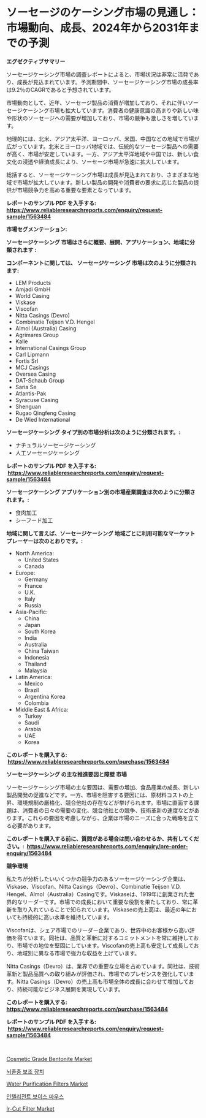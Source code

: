 <p><h1>ソーセージのケーシング市場の見通し：市場動向、成長、2024年から2031年までの予測</h1></p><p><strong>エグゼクティブサマリー</strong></p>
<p><p>ソーセージケーシング市場の調査レポートによると、市場状況は非常に活発であり、成長が見込まれています。予測期間中、ソーセージケーシング市場の成長率は9.2％のCAGRであると予想されています。</p><p>市場動向として、近年、ソーセージ製品の消費が増加しており、それに伴いソーセージケーシング市場も拡大しています。消費者の健康意識の高まりや新しい味や形状のソーセージへの需要が増加しており、市場の競争も激しさを増しています。</p><p>地理的には、北米、アジア太平洋、ヨーロッパ、米国、中国などの地域で市場が広がっています。北米とヨーロッパ地域では、伝統的なソーセージ製品への需要が高く、市場が安定しています。一方、アジア太平洋地域や中国では、新しい食文化の浸透や経済成長により、ソーセージ市場が急速に拡大しています。</p><p>総括すると、ソーセージケーシング市場は成長が見込まれており、さまざまな地域で市場が拡大しています。新しい製品の開発や消費者の要求に応じた製品の提供が市場競争力を高める重要な要素となっています。</p></p>
<p><strong>レポートのサンプル PDF を入手する: <a href="https://www.reliableresearchreports.com/enquiry/request-sample/1563484">https://www.reliableresearchreports.com/enquiry/request-sample/1563484</a></strong></p>
<p><strong>市場セグメンテーション:</strong></p>
<p><strong> ソーセージケーシング 市場はさらに概要、展開、アプリケーション、地域に分類されます :</strong></p>
<p><strong>コンポーネントに関しては、 ソーセージケーシング 市場は次のように分類されます: &nbsp;</strong></p>
<p><ul><li>LEM Products</li><li>Amjadi GmbH</li><li>World Casing</li><li>Viskase</li><li>Viscofan</li><li>Nitta Casings (Devro)</li><li>Combinatie Teijsen V.D. Hengel</li><li>Almol (Australia) Casing</li><li>Agrimares Group</li><li>Kalle</li><li>International Casings Group</li><li>Carl Lipmann</li><li>Fortis Srl</li><li>MCJ Casings</li><li>Oversea Casing</li><li>DAT-Schaub Group</li><li>Saria Se</li><li>Atlantis-Pak</li><li>Syracuse Casing</li><li>Shenguan</li><li>Rugao Qingfeng Casing</li><li>De Wied International</li></ul></p>
<p><strong> ソーセージケーシング タイプ別の市場分析は次のように分類されます。:</strong></p>
<p><ul><li>ナチュラルソーセージケーシング</li><li>人工ソーセージケーシング</li></ul></p>
<p><strong>レポートのサンプル PDF を入手する: &nbsp;<a href="https://www.reliableresearchreports.com/enquiry/request-sample/1563484">https://www.reliableresearchreports.com/enquiry/request-sample/1563484</a></strong></p>
<p><strong> ソーセージケーシング アプリケーション別の市場産業調査は次のように分類されます。:</strong></p>
<p><ul><li>食肉加工</li><li>シーフード加工</li></ul></p>
<p><strong>地域に関して言えば、ソーセージケーシング 地域ごとに利用可能なマーケットプレーヤーは次のとおりです。:</strong></p>
<p><ul>
    <li>
        North America:
        <ul>
            <li>United States</li>
            <li>Canada</li>
        </ul>
    </li>
    <li>
        Europe:
        <ul>
            <li>Germany</li>
            <li>France</li>
            <li>U.K.</li>
            <li>Italy</li>
            <li>Russia</li>
        </ul>
    </li>
    <li>
        Asia-Pacific:
        <ul>
            <li>China</li>
            <li>Japan</li>
            <li>South Korea</li>
            <li>India</li>
            <li>Australia</li>
            <li>China Taiwan</li>
            <li>Indonesia</li>
            <li>Thailand</li>
            <li>Malaysia</li>
        </ul>
    </li>
    <li>
        Latin America:
        <ul>
            <li>Mexico</li>
            <li>Brazil</li>
            <li>Argentina Korea</li>
            <li>Colombia</li>
        </ul>
    </li>
    <li>
        Middle East & Africa:
        <ul>
            <li>Turkey</li>
            <li>Saudi</li>
            <li>Arabia</li>
            <li>UAE</li>
            <li>Korea</li>
        </ul>
    </li>
    </ul></p>
<p><strong>このレポートを購入する: &nbsp;<a href="https://www.reliableresearchreports.com/purchase/1563484">https://www.reliableresearchreports.com/purchase/1563484</a></strong></p>
<p><strong>ソーセージケーシング の主な推進要因と障壁 市場</strong></p>
<p><p>ソーセージケーシング市場の主な要因は、需要の増加、食品産業の成長、新しい製品開発の促進などです。一方、市場を阻害する要因には、原材料コストの上昇、環境規制の厳格化、競合他社の存在などが挙げられます。市場に直面する課題は、消費者の日々の需要の変化、競合他社との競争、技術革新の速度などがあります。これらの要因を考慮しながら、企業は市場のニーズに合った戦略を立てる必要があります。</p></p>
<p><strong>このレポートを購入する前に、質問がある場合は問い合わせるか、共有してください。:&nbsp; <a href="https://www.reliableresearchreports.com/enquiry/pre-order-enquiry/1563484">https://www.reliableresearchreports.com/enquiry/pre-order-enquiry/1563484</a></strong></p>
<p><strong>競争環境</strong></p>
<p><p>私たちが分析したいいくつかの競争力のあるソーセージケーシング企業は、Viskase、Viscofan、Nitta Casings（Devro）、Combinatie Teijsen V.D. Hengel、Almol（Australia）Casingです。Viskaseは、1919年に創業された世界的なリーダーです。市場での成長において重要な役割を果たしており、常に革新を取り入れていることで知られています。Viskaseの売上高は、最近の年においても持続的に高い水準を維持しています。</p><p>Viscofanは、シェア市場でのリーダー企業であり、世界中のお客様から高い評価を得ています。同社は、品質と革新に対するコミットメントを常に維持しており、市場での地位を堅固にしています。Viscofanの売上高も安定して成長しており、地域別に異なる市場で強力な収益を上げています。</p><p>Nitta Casings（Devro）は、業界での重要な立場を占めています。同社は、技術革新と製品品質への取り組みが評価され、市場でのプレゼンスを強化しています。Nitta Casings（Devro）の売上高も市場全体の成長に合わせて増加しており、持続可能なビジネス展開を実現しています。</p></p>
<p><strong>このレポートを購入する: &nbsp; <a href="https://www.reliableresearchreports.com/purchase/1563484">https://www.reliableresearchreports.com/purchase/1563484</a></strong></p>
<p><strong>レポートのサンプル PDF を入手する: &nbsp;<a href="https://www.reliableresearchreports.com/enquiry/request-sample/1563484">https://www.reliableresearchreports.com/enquiry/request-sample/1563484</a></strong><strong></strong></p>
<p>&nbsp;</p>
<p><p><a href="https://issuu.com/reportprime-2/docs/cosmetic-grade-bentonite-market-size-2030.pptx">Cosmetic Grade Bentonite Market</a></p><p><a href="https://github.com/vsr06p4p49/Market-Research-Report-List-1/blob/main/28806544752.md">뇌졸중 보조 장치</a></p><p><a href="https://github.com/provorikovar/Market-Research-Report-List-3/blob/main/water-purification-filters-market.md">Water Purification Filters Market</a></p><p><a href="https://github.com/oajzkywllm460/Market-Research-Report-List-1/blob/main/54966554751.md">인텔리전트 보이스 마우스</a></p><p><a href="https://issuu.com/reportprime-2/docs/ir-cut-filter-market-size-2030.pptx">Ir-Cut Filter Market</a></p></p>